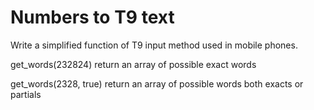 Numbers to T9 text
=======

Write a simplified function of T9 input method used in mobile phones.

get_words(232824) return an array of possible exact words

get_words(2328, true) return an array of possible words both exacts or partials
